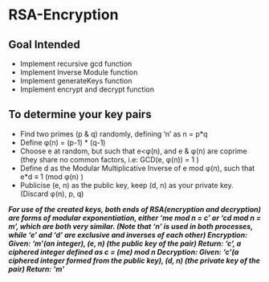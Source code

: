 # RSA-Encryption

## Goal Intended
- Implement recursive gcd function
- Implement Inverse Module function
- Implement generateKeys function
- Implement encrypt and decrypt function

## To determine your key pairs
- Find two primes (p & q) randomly, defining ‘n’ as n = p*q
- Define φ(n) = (p-1) * (q-1)
- Choose e at random, but such that e<φ(n), and e & φ(n) are coprime (they share no common
factors, i.e: GCD(e, φ(n)) = 1 )
- Define d as the Modular Multiplicative Inverse of e mod φ(n), such that e*d ≡ 1 (mod φ(n) )
- Publicise (e, n) as the public key, keep (d, n) as your private key.
(Discard φ(n), p, q)

***For use of the created keys, both ends of RSA(encryption and decryption) are forms of modular
exponentiation, either ‘me mod n = c’ or ‘cd mod n = m’, which are both very similar.
(Note that ‘n’ is used in both processes, while ‘e’ and ‘d’ are exclusive and inverses of each other)
Encryption:
Given: ‘m’(an integer), (e, n) (the public key of the pair)
Return: ‘c’, a ciphered integer defined as c = (me) mod n
Decryption:
Given: ‘c’(a ciphered integer formed from the public key), (d, n) (the private key of the pair)
Return: ‘m’***
